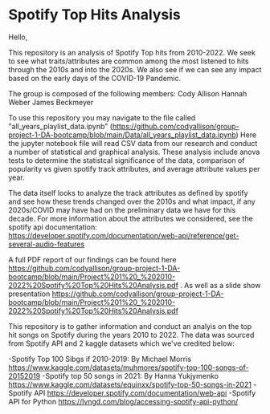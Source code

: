 # Spotify Top Hits Analysis
Hello, 

This repository is an analysis of Spotify Top hits from 2010-2022. We seek to see what traits/attributes are common among the most listened to hits through the 2010s and into the 2020s. 
We also see if we can see any impact based on the early days of the COVID-19 Pandemic. 

The group is composed of the following members:
Cody Allison
Hannah Weber
James Beckmeyer

To use this repository you may navigate to the file called "all_years_playlist_data.ipynb" (https://github.com/codyallison/group-project-1-DA-bootcamp/blob/main/Data/all_years_playlist_data.ipynb)
Here the jupyter notebook file will read CSV data from our research and conduct a number of statistical and graphical analysis. These analysis include anova tests to determine the statistcal significance of the data, comparison of popularity vs given spotify track attributes, and average attribute values per year.

The data itself looks to analyze the track attributes as defined by spotify and see how these trends changed over the 2010s and what impact, if any 2020s/COVID may have had on the preliminary data we have for this decade. 
For more information about the attributes we considered, see the spotify api documentation: https://developer.spotify.com/documentation/web-api/reference/get-several-audio-features

A full PDF report of our findings can be found here https://github.com/codyallison/group-project-1-DA-bootcamp/blob/main/Project%201%20_%202010-2022%20Spotify%20Top%20Hits%20Analysis.pdf . As well as a slide show presentation https://github.com/codyallison/group-project-1-DA-bootcamp/blob/main/Project%201%20_%202010-2022%20Spotify%20Top%20Hits%20Analysis.pdf

This repository is to gather information and conduct an analyis on the top hit songs on Spotify during the years 2010 to 2022. The data was sourced from Spotify API and 2 kaggle datasets which we've credited below:

-Spotify Top 100 Sibgs if 2010-2019: By Michael Morris
https://www.kaggle.com/datasets/muhmores/spotify-top-100-songs-of-20152019
-Spotify top 50 songs in 2021: By Hanna Yukjymenko
https://www.kaggle.com/datasets/equinxx/spotify-top-50-songs-in-2021
-Spotify API 
https://developer.spotify.com/documentation/web-api
-Spotify API for Python
https://lvngd.com/blog/accessing-spotify-api-python/

